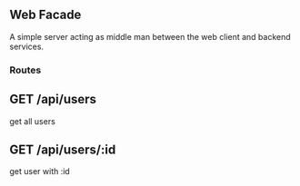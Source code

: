 ## Web Facade

A simple server acting as middle man between the web client and backend services.

### Routes

## GET /api/users

get all users

## GET /api/users/:id

get user with :id
